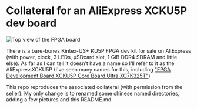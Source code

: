 # Collateral for an AliExpress XCKU5P dev board

![Top view of the FPGA board](images/AliExpressXCKU5P-top.avif)

There is a bare-bones Kintex-US+ KU5P FPGA dev kit for sale on
AliExpress (with power, clock, 3 LEDs, µSDcard slot, 1 GiB DDR4 SDRAM
and little else).
As far as I can tell it doesn't have a name so I'll refer to it as the
AliExpressXCKU5P (I've seen many names for this, including ["FPGA
Development Board XCKU5P Core Board Ultra
XC7K325T"](https://www.aliexpress.us/item/3256807736820342.html))

This repo reproduces the associated collateral (with permission from the seller).
My only change is to renamed some chinese named directories, adding a few pictures
and this README.md.
